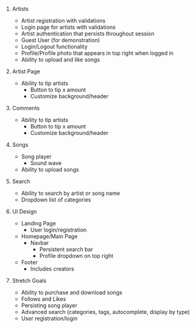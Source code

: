 1. Artists

   * Artist registration with validations
   * Login page for artists with validations
   * Artist authentication that persists throughout session
   * Guest User (for demonstration)
   * Login/Logout functionality
   * Profile/Profile photo that appears in top right when logged in
   * Ability to upload and like songs
2. Artist Page

   * Ability to tip artists
     * Button to tip x amount
     * Customize background/header
3. Comments

   * Ability to tip artists
     * Button to tip x amount
     * Customize background/header
4. Songs

   * Song player
     * Sound wave
   * Ability to upload songs
5. Search

   * Ability to search by artist or song
     name
   * Dropdown list of categories
6. UI Design

   * Landing Page
     * User login/registration
   * Homepage/Main Page
     * Navbar
       * Persistent search bar
       * Profile dropdown on top right
   * Footer
     * Includes creators
7. Stretch Goals

   * Ability to purchase and download songs
   * Follows and Likes
   * Persisting song player
   * Advanced search (categories, tags, autocomplete, display by type)
   * User registration/login
